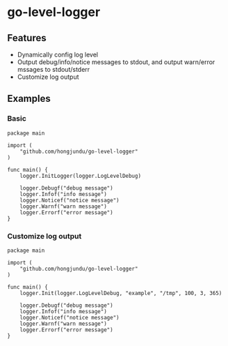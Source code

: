 # go-level-logger

## Features

* Dynamically config log level
* Output debug/info/notice messages to stdout, and output warn/error mssages to stdout/stderr 
* Customize log output

## Examples

### Basic

    package main

    import (
        "github.com/hongjundu/go-level-logger"
    )

    func main() {
        logger.InitLogger(logger.LogLevelDebug)

        logger.Debugf("debug message")
        logger.Infof("info message")
        logger.Noticef("notice message")
        logger.Warnf("warn message")
        logger.Errorf("error message")
    }

### Customize log output

    package main

    import (
        "github.com/hongjundu/go-level-logger"
    )

    func main() {
        logger.Init(logger.LogLevelDebug, "example", "/tmp", 100, 3, 365)

        logger.Debugf("debug message")
        logger.Infof("info message")
        logger.Noticef("notice message")
        logger.Warnf("warn message")
        logger.Errorf("error message")
    }